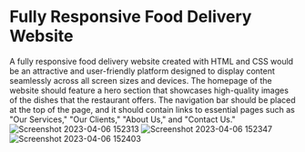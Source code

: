# Fully Responsive Food Delivery Website

A fully responsive food delivery website created with HTML and CSS would be an attractive and user-friendly platform designed to display content seamlessly across all screen sizes and devices.
The homepage of the website should feature a hero section that showcases high-quality images of the dishes that the restaurant offers. The navigation bar should be placed at the top of the page, and it should contain links to essential pages such as "Our Services," "Our Clients," "About Us," and "Contact Us."
![Screenshot 2023-04-06 152313](https://user-images.githubusercontent.com/77580488/230346761-aa59a407-8397-4f6f-98c1-00114a0d39dc.png)
![Screenshot 2023-04-06 152347](https://user-images.githubusercontent.com/77580488/230346795-8f4416c5-d026-4bf4-9b0c-9238ee522b93.png)
![Screenshot 2023-04-06 152403](https://user-images.githubusercontent.com/77580488/230346846-7c484961-acce-4e4b-80e1-524676304bd0.png)
